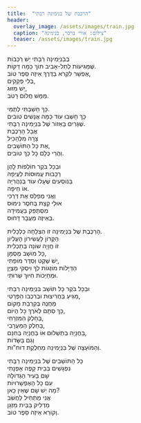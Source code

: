 ```yaml
---
title:  "הרכבת של בנימינה רבתי"
header:
  overlay_image: /assets/images/train.jpg
  caption: "צילום: אורי ברכר, בנימינה"
  teaser: /assets/images/train.jpg
---
```


בְּבִנְיָמִינָה רַבָּתִי יֵשׁ רַכָּבוֹת<!--more-->  
שֶׁמַּגִּיעוֹת לְתֵל-אָבִיב תּוֹךְ כַּמָּה דַּקּוֹת.  
אֶפְשָׁר לִקְרֹא בַּדֶּרֶךְ אֵיזֶה סֵפֶר טוֹב,  
בְּלִי פְּקָקִים,  
יֵשׁ מִזּוּג,  
מַמָּשׁ חֲלוֹם רָטֹב.

כָּךְ חָשַׁבְתִּי לְתֻמִּי.  
כָּךְ חָשְׁבוּ עוֹד כַּמָּה אֲנָשִׁים טוֹבִים  
שֶׁגָּרִים בָּאֵזוֹר שֶׁל בִּנְיָמִינָה רַבָּתִי.  
אֲבָל הָרַכֶּבֶת  
צָרָה מִלְּהָכִיל  
אֶת כָּל הַתּוֹשָׁבִים,  
וַהֲרֵי כֻּלָּם כָּל כָּךְ טוֹבִים.

וּבְכָל בֹּקֶר חוֹלְפוֹת לָהֶן  
רַכָּבוֹת עֲמוּסוֹת לַעֲיֵפָה  
בַּנּוֹסְעִים שֶׁעָלוּ עוֹד בְּנַהֲרִיָּה  
אוֹ חֵיפָה.  
וַאֲנִי מְפַלֵּס אֶת דַּרְכִּי  
אוּלַי קְצָת בְּחֹסֶר נִימוּס  
מִסְתַּפֵּק בַּעֲמִידָה  
בְּאֵיזֶה מַעֲבָר דָּחוּס.

הָרַכֶּבֶת שֶׁל בִּנְיָמִינָה זוֹ הַצְלָחָה כַּלְכָּלִית.  
הַקָּרוֹן לָעֲשִׂירוֹן הָעֶלְיוֹן  
זוֹ חֲוָיָה שׁוֹנָה בְּתַכְלִית  
כָּל מוֹשָׁב מְסֻמָּן,  
יֵשׁ שֶׁקֶט וְסֵדֶר מוֹפְתִי,  
הַדַּיָּלוֹת מוֹזְגוֹת לְךָ וִיסְקִי מְצֻיָּן  
וּמְחַיְּכוֹת חִיּוּךְ שֵׁרוּתִי.

וּבְכָל בֹּקֶר כָּל תּוֹשַׁב בִּנְיָמִינָה רַבָּתִי  
מַגִּיעַ בַּחֲרִיצוּת וּבְרִכְבּוֹ הַפְּרָטִי,  
מַחֲנֶה בְּקִרְבַת מָקוֹם  
כָּךְ סְתָם לְאֹרֶךְ כָּל הַיּוֹם,  
בַּחֵלֶק הַמִּזְרָחִי,  
בַּחֵלֶק הַמַּעֲרָבִי,  
בַּחֲנָיָה בְּתַשְׁלוּם אוֹ בַּחֲנָיָה בְּחִנָּם,  
וְגַם בַּשָּׂדוֹת  
וְהַמּוֹעָצָה שֶׁל בִּנְיָמִינָה מַחְלֶקֶת דוח"ות.

כָּל הַתּוֹשָׁבִים שֶׁל בִּנְיָמִינָה רַבָּתִי  
נִפְגָּשִׁים בְּבֵית קָפֶה אָפְנָתִי  
שָׁם בָּעִיר הַגְּדוֹלָה  
עִם כָּל הָאֶפְשָׁרוּיוֹת  
מָה יֵשׁ שָׁם שֶׁאֵין כָּאן?  
אֲנִי מַתְחִיל לַחֲשֹׁב  
מַדְלִיק בַּבַּיִת מַזְגָן  
וְקוֹרֵא אֵיזֶה סֵפֶר טוֹב.
